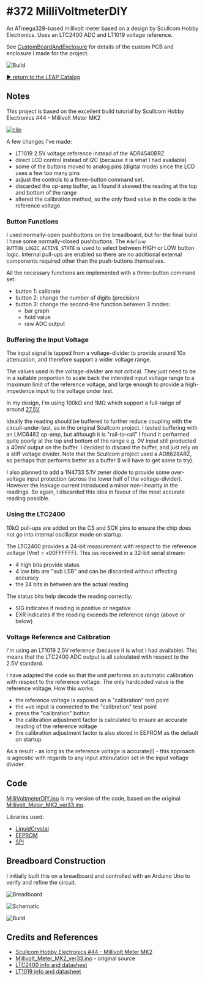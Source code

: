 # #372 MilliVoltmeterDIY

An ATmega328-based millivolt meter based on a design by Scullcom Hobby Electronics. Uses an LTC2400 ADC and LT1019 voltage reference.

See [CustomBoardAndEnclosure](./CustomBoardAndEnclosure) for details of the custom PCB and enclosure I made for the project.

![Build](./assets/MilliVoltmeterDIY_build.jpg?raw=true)

[:arrow_forward: return to the LEAP Catalog](https://leap.tardate.com)

## Notes

This project is based on the excellent build tutorial by Scullcom Hobby Electronics #44 - Millivolt Meter MK2

[![clip](http://img.youtube.com/vi/CiTPUmqE3Yg/0.jpg)](https://www.youtube.com/watch?v=CiTPUmqE3Yg)

A few changes I've made:

* LT1019 2.5V voltage reference instead of the ADR4540BRZ
* direct LCD control instead of I2C (because it is what I had available)
* some of the buttons moved to analog pins (digital mode) since the LCD uses a few too many pins
* adjust the controls to a three-button command set.
* discarded the op-amp buffer, as I found it skewed the reading at the top and bottom of the range
* altered the calibration method, so the only fixed value in the code is the reference voltage.


### Button Functions

I used normally-open pushbuttons on the breadboard, but for the final build I have some normally-closed pushbuttons.
The `#define BUTTON_LOGIC_ACTIVE_STATE` is used to select between HIGH or LOW button logic.
Internal pull-ups are enabled so there are no additional external components required other than the push-buttons themselves.

All the necessary functions are implemented with a three-button command set:

* button 1: calibrate
* button 2: change the number of digits (precision)
* button 3: change the second-line function between 3 modes:
    - bar graph
    - hold value
    - raw ADC output


### Buffering the Input Voltage

The input signal is tapped from a voltage-divider to provide around 10x attenuation, and therefore support a wider voltage range.

The values used in the voltage-divider are not critical. They just need to be in a suitable proportion to
scale back the intended input voltage range to a maximum limit of the reference voltage,
and large enough to provide a high-impedence input to the voltage under test.

In my design, I'm using 100kΩ and 1MΩ which support a full-range of around [27.5V](https://www.wolframalpha.com/input/?i=(100k%CE%A9+%2B+1000k%CE%A9)%2F100k%CE%A9*2.5V)

Ideally the reading should be buffered to further reduce coupling with the circuit-under-test, as in the original Scullcom project.
I tested buffering with an LMC6482 op-amp, but although it is "rail-to-rail" I found it performed quite poorly at the top and bottom of the range
e.g. 0V input still producted a 40mV output on the buffer. I decided to discard the buffer, and just rely on a stiff voltage divider.
Note that the Scullcom project used a AD8628ARZ, so perhaps that performs better as a buffer (I will have to get some to try).

I also planned to add a 1N4733 5.1V zener diode to provide some over-voltage input protection (across the lower half of the voltage-divider).
However the leakage current introduced a minor non-linearity in the readings. So again, I discarded this idea in favour of the most accurate reading possible.

### Using the LTC2400

10kΩ pull-ups are added on the CS and SCK pins to ensure the chip does not go into internal oscillator mode on startup.

The LTC2400 provides a 24-bit measurement with respect to the reference voltage (Vref = x00FFFFFF).
This ias received in a 32-bit serial stream:

* 4 high bits provide status
* 4 low bits are "sub LSB" and can be discarded without affecting accuracy
* the 24 bits in between are the actual reading

The status bits help decode the reading correctly:
* SIG indicates if reading is positive or negative
* EXR indicates if the reading exceeds the reference range (above or below)


### Voltage Reference and Calibration

I'm using an LT1019 2.5V reference (because it is what I had available).
This means that the LTC2400 ADC output is all calculated with respect to the 2.5V standard.

I have adapted the code so that the unit performs an automatic calibration with respect to the reference voltage.
The only hardcoded value is the reference voltage. How this works:

* the reference voltage is exposed on a "calibration" test point
* the +ve input is connected to the "calibration" test point
* press the "calibration" botton
* the calibration adjustment factor is calculated to ensure an accurate reading of the reference voltage
* the calibration adjustment factor is also stored in EEPROM as the default on startup

As a result - as long as the reference voltage is accurate(!) - this approach is agnostic with regards to any
input attenutation set in the input voltage divider.


## Code

[MilliVoltmeterDIY.ino](./MilliVoltmeterDIY.ino) is my version of the code, based on the original
[Millivolt_Meter_MK2_ver33.ino](http://www.scullcom.com/Millivolt_Meter_MK2_ver33.ino).

Libraries used:

* [LiquidCrystal](https://www.arduino.cc/en/Reference/LiquidCrystal)
* [EEPROM](https://www.arduino.cc/en/Reference/EEPROM)
* [SPI](https://www.arduino.cc/en/Reference/SPI)


## Breadboard Construction

I initially built this on a breadboard and controlled with an Arduino Uno to verify and refine the circuit.

![Breadboard](./assets/MilliVoltmeterDIY_bb.jpg?raw=true)

![Schematic](./assets/MilliVoltmeterDIY_schematic.jpg?raw=true)

![Build](./assets/MilliVoltmeterDIY_build.jpg?raw=true)


## Credits and References
* [Scullcom Hobby Electronics #44 - Millivolt Meter MK2](https://www.youtube.com/watch?v=CiTPUmqE3Yg)
* [Millivolt_Meter_MK2_ver33.ino](http://www.scullcom.com/Millivolt_Meter_MK2_ver33.ino) - original source
* [LTC2400 info and datasheet](http://www.linear.com/product/LTC2400)
* [LT1019 info and datasheet](http://www.linear.com/product/LT1019)
